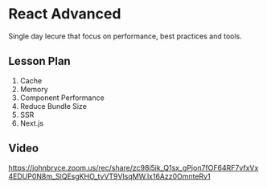 # React Advanced

Single day lecure that focus on performance, best practices and tools.

## Lesson Plan

1. Cache
2. Memory
3. Component Performance
4. Reduce Bundle Size
5. SSR
6. Next.js

## Video

https://johnbryce.zoom.us/rec/share/zc98i5ik_Q1sx_gPjon7fOF64RF7vfxVx4EDUP0N8m_SlQEsgKHO_tvVT9VIsqMW.lx16Azz0OmnteRv1
